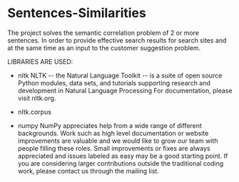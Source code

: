 # Sentences-Similarities


The project solves the semantic correlation problem of 2 or more sentences. In order to provide effective search results for search sites and at the same time as an input to the customer suggestion problem.


LIBRARIES ARE USED:
  + nltk
     NLTK -- the Natural Language Toolkit -- is a suite of open source Python modules, data sets, and tutorials supporting research and development in Natural Language Processing
     For documentation, please visit nltk.org.
      
  + nltk.corpus
    
  + numpy
      NumPy appreciates help from a wide range of different backgrounds. Work such as high level documentation or website improvements are valuable and we would like to grow our team with people filling these roles. Small improvements or fixes are always appreciated and issues labeled as easy may be a good starting point. If you are considering larger contributions outside the traditional coding work, please contact us through the mailing list.

